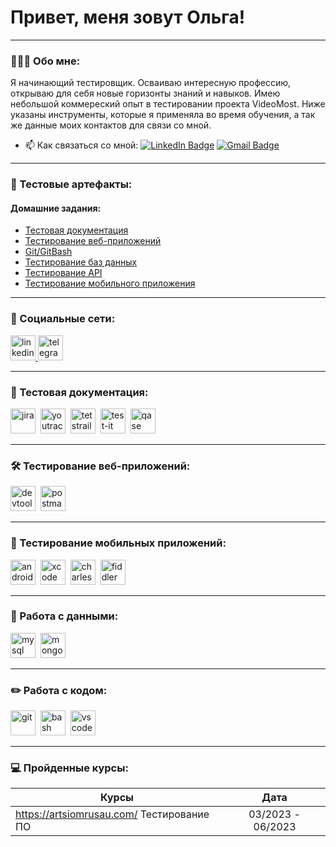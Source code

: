 # Привет, меня зовут Ольга!

---

### 👩🏼‍💻 Обо мне:

Я начинающий тестировщик. Осваиваю интересную профессию, открываю для себя новые горизонты знаний и навыков. Имею небольшой коммереский опыт в тестировании проекта VideoMost. Ниже указаны инструменты, которые я применяла во время обучения, а так же данные моих контактов для связи со мной.

- 📫 Как связаться со мной: [![LinkedIn Badge](https://img.shields.io/badge/-@olgagradskaya-blue?style=flat&logo=LinkedIn&logoColor=white)](https://www.linkedin.com/mwlite/in/ольга-градская-1a6142265) [![Gmail Badge](https://img.shields.io/badge/-Gmail-red?style=flat&logo=Gmail&logoColor=white)](mailto:platina93@bk.ru)

---
### 📖 Тестовые артефакты:

<div id="homeworks">
  <h4>Домашние задания:</h4>
    <ul>
      <li><a href="https://github.com/OlgaGradskaya/Homework_test_documentation" target="_blank">Тестовая документация<a></li>
      <li><a href="https://github.com/OlgaGradskaya/Homework_web_application_testing" target="_blank">Тестирование веб-приложений<a></li>
      <li><a href="https://github.com/OlgaGradskaya/Homework_GitBash" target="_blank">Git/GitBash<a></li>
      <li><a href="https://github.com/OlgaGradskaya/Homework_db_testing" target="_blank">Тестирование баз данных<a></li>
      <li><a href="https://github.com/OlgaGradskaya/homework_API_testing_postman" target="_blank">Тестирование API<a></li>
      <li><a href="https://github.com/OlgaGradskaya/Homework_mobile_testing" target="_blank">Тестирование мобильного приложения<a></li>
    </ul>
 </div>

---

### 🤝 Социальные сети:

  <div id="badges">
    <a href="https://www.linkedin.com/in/olgagradskaya/" target="_blank">
      <img src="https://cdn-icons-png.flaticon.com/512/2504/2504799.png" width="40" height="40" alt="linkedin" />
    </a>
    <a href="https://t.me/olgagradskaya" target="_blank">
      <img src="https://cdn-icons-png.flaticon.com/512/2111/2111646.png" width="40" height="40" alt="telegram" />
    </a>
  </div>

---

### 📁 Тестовая документация:

<div>
  <img src="https://cdn.jsdelivr.net/gh/devicons/devicon/icons/jira/jira-original.svg" title="jira" alt="jira" width="40" height="40"/>&nbsp
  <img src="https://upload.wikimedia.org/wikipedia/commons/thumb/8/8d/YouTrack_Icon.svg/1024px-YouTrack_Icon.svg.png?20200803082248" title="youtrack" alt="youtrack" width="40" height="40"/>&nbsp
  <img src="https://codahosted.io/packs/21236/unversioned/assets/LOGO/ba1091c59bab89cd2fd0f289622731fe16113d7b00905abe64759c313a4b73b76c1b0426076ed76cb74752234c734131df46992d5b8b48fc13e264240e4f7119f736cfeb64df36ded54b5cbf6198b9cadedf18dd0cac5c7dbcd16e6336c29363cd1292ba" title="testrail" alt="tetstrail" width="40" height="40"/>&nbsp
  <img src="https://docs.testit.software/images/testit_logo_icon.png" title="test-it" alt="test-it" width="40" height="40"/>&nbsp
  <img src="https://luna1.co/eb0187.png" title="qase" alt="qase" width="40" height="40"/>&nbsp
</div>

---

### 🛠 Тестирование веб-приложений:

<div>
  <img src="https://d33wubrfki0l68.cloudfront.net/38b5c953a4667366685d55db55d057c86db1fc54/a0fdc/static/acae6b24d940347661ca901ea07f47c1/chrome-dev-logo-icon.png" title="devtools" alt="devtools" width="40" height="40"/>&nbsp
  <img src="https://img.uxwing.com/wp-content/themes/uxwing/download/brands-social-media/postman-icon.svg" title="postman" alt="postman" width="40" height="40"/>&nbsp
</div>

---

### 📱 Тестирование мобильных приложений:

<div>
  <img src="https://cdn.jsdelivr.net/gh/devicons/devicon/icons/androidstudio/androidstudio-original.svg" title="android-studio" alt="android-studio" width="40" height="40"/>&nbsp
  <img src="https://cdn.jsdelivr.net/gh/devicons/devicon/icons/xcode/xcode-original.svg" title="xcode" alt="xcode" width="40" height="40"/>&nbsp
  <img src="https://cdn.icon-icons.com/icons2/3053/PNG/512/charles_proxy_macos_bigsur_icon_190302.png" title="charles-proxy" alt="charles-proxy" width="40" height="40"/>&nbsp
  <img src="https://www.megaleechers.com/storage/Fiddler-Everywhere-Icon.png" title="fiddler" alt="fiddler" width="40" height="40"/>&nbsp
</div>


---

### 💾 Работа с данными:

<div>
  <img src="https://cdn.jsdelivr.net/gh/devicons/devicon/icons/mysql/mysql-original.svg" title="mysql" alt="mysql" width="40" height="40"/>&nbsp
  <img src="https://cdn.jsdelivr.net/gh/devicons/devicon/icons/mongodb/mongodb-original.svg" title="mongodb" alt="mongodb" width="40" height="40"/>&nbsp
</div>

---

### ✏️ Работа с кодом:

<div>
  <img src="https://cdn.jsdelivr.net/gh/devicons/devicon/icons/git/git-original.svg" title="git" alt="git" width="40" height="40"/>&nbsp
  <img src="https://upload.wikimedia.org/wikipedia/commons/thumb/4/4b/Bash_Logo_Colored.svg/1024px-Bash_Logo_Colored.svg.png?20180723054350" title="bash" alt="bash" width="40" height="40"/>&nbsp
  <img src="https://cdn.jsdelivr.net/gh/devicons/devicon/icons/vscode/vscode-original.svg" title="vscode" alt="vscode" width="40" height="40"/>&nbsp
  
</div>

---

### 💻 Пройденные курсы:

| Курсы                                                           | Дата              |
| ----------------------------------------------------------------| :---------------: |
| https://artsiomrusau.com/ Тестирование ПО                            | 03/2023 - 06/2023 |